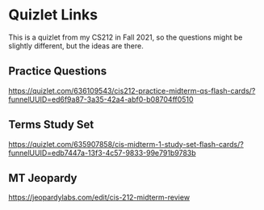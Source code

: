 # Quizlet Links
This is a quizlet from my CS212 in Fall 2021, so the questions might be slightly different, but the ideas are there. 

## Practice Questions
https://quizlet.com/636109543/cis212-practice-midterm-qs-flash-cards/?funnelUUID=ed6f9a87-3a35-42a4-abf0-b08704ff0510

## Terms Study Set
https://quizlet.com/635907858/cis-midterm-1-study-set-flash-cards/?funnelUUID=edb7447a-13f3-4c57-9833-99e791b9783b

## MT Jeopardy
https://jeopardylabs.com/edit/cis-212-midterm-review
